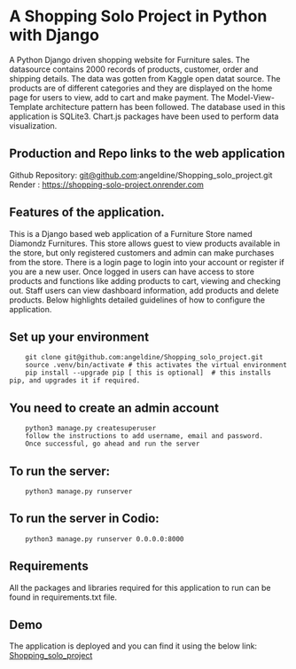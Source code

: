 # A Shopping Solo Project in Python with Django
A Python Django driven shopping website for Furniture sales. The datasource contains 2000 records of products, customer, order and shipping details.
The data was gotten from Kaggle open datat source. The products are of different categories and they are displayed on the 
home page for users to view, add to cart and make payment.  The Model-View-Template architecture pattern has been followed. 
The database used in this application is SQLite3. Chart.js packages have been used to perform data visualization.


## Production and Repo links to the web application
Github Repository: git@github.com:angeldine/Shopping_solo_project.git
Render : https://shopping-solo-project.onrender.com

## Features of the application.
This is a Django based web application of a Furniture Store named Diamondz Furnitures. This store allows guest to view products available in the store, but only registered customers and admin can
make purchases from the store. There is a login page to login into your account or register if you are a new user.
Once logged in users can have access to store products and functions like adding products to cart, viewing and checking out.
Staff users can view dashboard information, add products and delete products.
Below highlights detailed guidelines of how to configure the application.

## Set up your environment
        git clone git@github.com:angeldine/Shopping_solo_project.git
        source .venv/bin/activate # this activates the virtual environment
        pip install --upgrade pip [ this is optional]  # this installs pip, and upgrades it if required.


## You need to create an admin account
        python3 manage.py createsuperuser
        follow the instructions to add username, email and password.
        Once successful, go ahead and run the server

## To run the server:
        python3 manage.py runserver
## To run the server in Codio:
        python3 manage.py runserver 0.0.0.0:8000



## Requirements

All the packages and libraries required for this application to run can be found in requirements.txt file.

## Demo

The application is deployed and you can find it using the below link:
[Shopping_solo_project](https://shopping-solo-project.onrender.com)
